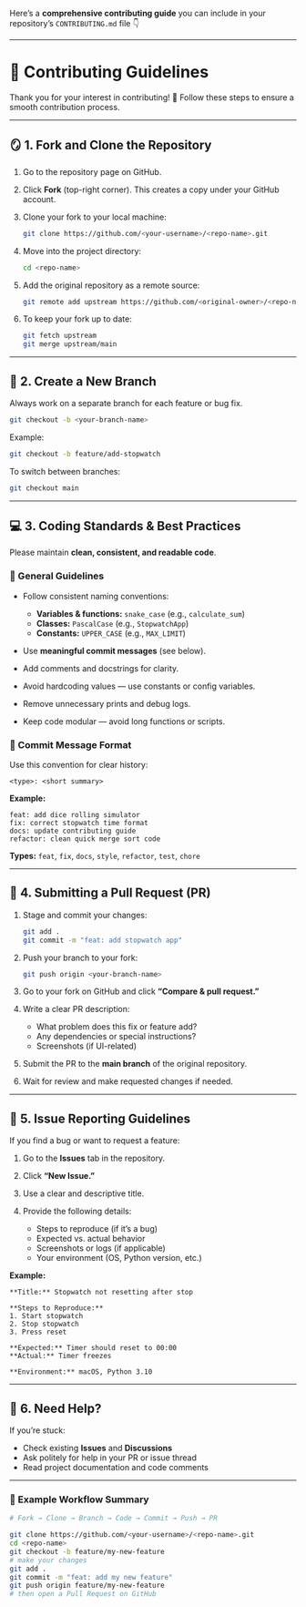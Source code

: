 Here’s a **comprehensive contributing guide** you can include in your repository’s `CONTRIBUTING.md` file 👇

---

# 🧭 Contributing Guidelines

Thank you for your interest in contributing! 🎉
Follow these steps to ensure a smooth contribution process.

---

## 🪞 1. Fork and Clone the Repository

1. Go to the repository page on GitHub.
2. Click **Fork** (top-right corner).
   This creates a copy under your GitHub account.
3. Clone your fork to your local machine:

   ```bash
   git clone https://github.com/<your-username>/<repo-name>.git
   ```
4. Move into the project directory:

   ```bash
   cd <repo-name>
   ```
5. Add the original repository as a remote source:

   ```bash
   git remote add upstream https://github.com/<original-owner>/<repo-name>.git
   ```
6. To keep your fork up to date:

   ```bash
   git fetch upstream
   git merge upstream/main
   ```

---

## 🌿 2. Create a New Branch

Always work on a separate branch for each feature or bug fix.

```bash
git checkout -b <your-branch-name>
```

Example:

```bash
git checkout -b feature/add-stopwatch
```

To switch between branches:

```bash
git checkout main
```

---

## 💻 3. Coding Standards & Best Practices

Please maintain **clean, consistent, and readable code**.

### 🧩 General Guidelines

* Follow consistent naming conventions:

  * **Variables & functions:** `snake_case` (e.g., `calculate_sum`)
  * **Classes:** `PascalCase` (e.g., `StopwatchApp`)
  * **Constants:** `UPPER_CASE` (e.g., `MAX_LIMIT`)
* Use **meaningful commit messages** (see below).
* Add comments and docstrings for clarity.
* Avoid hardcoding values — use constants or config variables.
* Remove unnecessary prints and debug logs.
* Keep code modular — avoid long functions or scripts.

### 🧠 Commit Message Format

Use this convention for clear history:

```
<type>: <short summary>
```

**Example:**

```
feat: add dice rolling simulator
fix: correct stopwatch time format
docs: update contributing guide
refactor: clean quick merge sort code
```

**Types:** `feat`, `fix`, `docs`, `style`, `refactor`, `test`, `chore`

---

## 🚀 4. Submitting a Pull Request (PR)

1. Stage and commit your changes:

   ```bash
   git add .
   git commit -m "feat: add stopwatch app"
   ```
2. Push your branch to your fork:

   ```bash
   git push origin <your-branch-name>
   ```
3. Go to your fork on GitHub and click **“Compare & pull request.”**
4. Write a clear PR description:

   * What problem does this fix or feature add?
   * Any dependencies or special instructions?
   * Screenshots (if UI-related)
5. Submit the PR to the **main branch** of the original repository.
6. Wait for review and make requested changes if needed.

---

## 🐞 5. Issue Reporting Guidelines

If you find a bug or want to request a feature:

1. Go to the **Issues** tab in the repository.
2. Click **“New Issue.”**
3. Use a clear and descriptive title.
4. Provide the following details:

   * Steps to reproduce (if it’s a bug)
   * Expected vs. actual behavior
   * Screenshots or logs (if applicable)
   * Your environment (OS, Python version, etc.)

**Example:**

```
**Title:** Stopwatch not resetting after stop

**Steps to Reproduce:**
1. Start stopwatch
2. Stop stopwatch
3. Press reset

**Expected:** Timer should reset to 00:00
**Actual:** Timer freezes

**Environment:** macOS, Python 3.10
```

---

## 🤝 6. Need Help?

If you’re stuck:

* Check existing **Issues** and **Discussions**
* Ask politely for help in your PR or issue thread
* Read project documentation and code comments

---

### 💬 Example Workflow Summary

```bash
# Fork → Clone → Branch → Code → Commit → Push → PR

git clone https://github.com/<your-username>/<repo-name>.git
cd <repo-name>
git checkout -b feature/my-new-feature
# make your changes
git add .
git commit -m "feat: add my new feature"
git push origin feature/my-new-feature
# then open a Pull Request on GitHub
```

